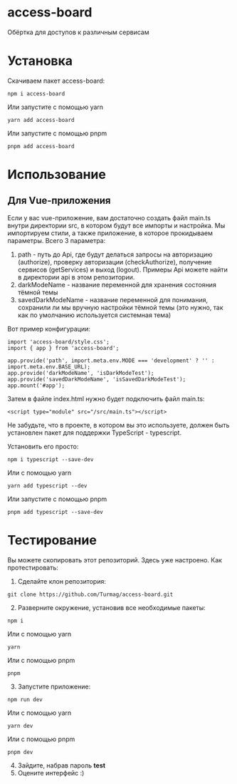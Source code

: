 # access-board

Обёртка для доступов к различным сервисам

# Установка

Скачиваем пакет access-board:
```
npm i access-board
```

Или запустите с помощью yarn
```
yarn add access-board
```

Или запустите с помощью pnpm
```
pnpm add access-board
```

# Использование

## Для Vue-приложения
Если у вас vue-приложение, вам достаточно создать файл main.ts внутри директории src, в котором будут все импорты и настройка.
Мы импортируем стили, а также приложение, в которое прокидываем параметры.
Всего 3 параметра: 
1. path - путь до Api, где будут делаться запросы на авторизацию (authorize), проверку авторизации (checkAuthorize), получение сервисов (getServices) и выход (logout). Примеры Api можете найти в директории api в этом репозитории.
2. darkModeName - название переменной для хранения состояния тёмной темы
3. savedDarkModeName - название переменной для понимания, сохранили ли мы вручную настройки тёмной темы (это нужно, так как по умолчанию используется системная тема)

Вот пример конфигурации:
```
import 'access-board/style.css';
import { app } from 'access-board';

app.provide('path', import.meta.env.MODE === 'development' ? '' : import.meta.env.BASE_URL);
app.provide('darkModeName', 'isDarkModeTest');
app.provide('savedDarkModeName', 'isSavedDarkModeTest');
app.mount('#app');
```

Затем в файле index.html нужно будет подключить файл main.ts:
```
<script type="module" src="/src/main.ts"></script>
```
Не забудьте, что в проекте, в котором вы это используете, должен быть установлен пакет для поддержки TypeScript - typescript.

Установить его просто:
```
npm i typescript --save-dev
```
Или с помощью yarn
```
yarn add typescript --dev
```
Или запустите с помощью pnpm
``` 
pnpm add typescript --save-dev
```

# Тестирование
Вы можете скопировать этот репозиторий. Здесь уже настроено. Как протестировать:
1. Сделайте клон репозитория:
```
git clone https://github.com/Turmag/access-board.git
```
2. Разверните окружение, установив все необходимые пакеты:
```
npm i
```
Или с помощью yarn
```
yarn
```
Или с помощью pnpm
```
pnpm
```
3. Запустите приложение:
```
npm run dev
```
Или с помощью yarn
```
yarn dev
```
Или с помощью pnpm
```
pnpm dev
```
4. Зайдите, набрав пароль **test**
5. Оцените интерфейс :)
